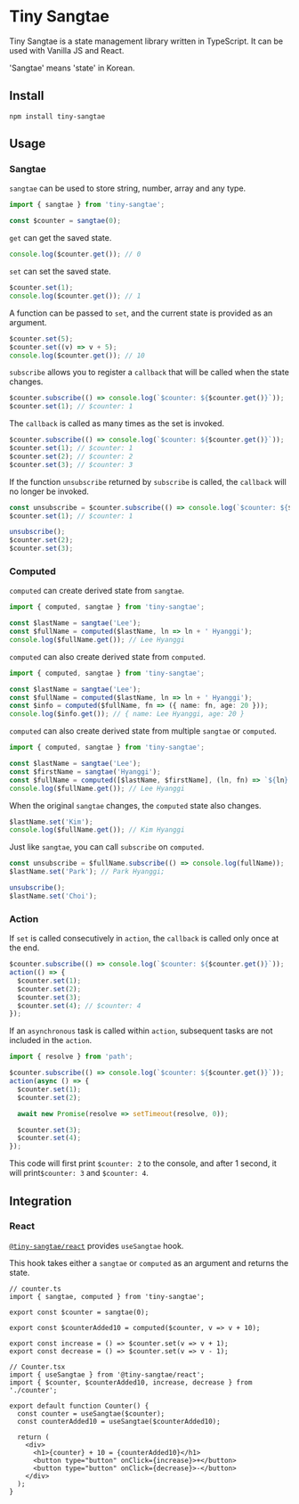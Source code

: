 # Tiny Sangtae

Tiny Sangtae is a state management library written in TypeScript. It can be used with Vanilla JS and React.

'Sangtae' means 'state' in Korean.

## Install

```shell
npm install tiny-sangtae
```

## Usage

### Sangtae

`sangtae` can be used to store string, number, array and any type.

```typescript
import { sangtae } from 'tiny-sangtae';

const $counter = sangtae(0);
```

`get` can get the saved state.

```typescript
console.log($counter.get()); // 0
```

`set` can set the saved state.

```typescript
$counter.set(1);
console.log($counter.get()); // 1
```

A function can be passed to `set`, and the current state is provided as an argument.

```typescript
$counter.set(5);
$counter.set((v) => v + 5);
console.log($counter.get()); // 10
```

`subscribe` allows you to register a `callback` that will be called when the state changes.

```typescript
$counter.subscribe(() => console.log(`$counter: ${$counter.get()}`));
$counter.set(1); // $counter: 1
```

The `callback` is called as many times as the set is invoked.

```typescript
$counter.subscribe(() => console.log(`$counter: ${$counter.get()}`));
$counter.set(1); // $counter: 1
$counter.set(2); // $counter: 2
$counter.set(3); // $counter: 3
```

If the function `unsubscribe` returned by `subscribe` is called, the `callback` will no longer be invoked.

```typescript
const unsubscribe = $counter.subscribe(() => console.log(`$counter: ${$counter.get()}`));
$counter.set(1); // $counter: 1

unsubscribe();
$counter.set(2);
$counter.set(3);
```

### Computed

`computed` can create derived state from `sangtae`.

```typescript
import { computed, sangtae } from 'tiny-sangtae';

const $lastName = sangtae('Lee');
const $fullName = computed($lastName, ln => ln + ' Hyanggi');
console.log($fullName.get()); // Lee Hyanggi
```

`computed` can also create derived state from `computed`.

```typescript
import { computed, sangtae } from 'tiny-sangtae';

const $lastName = sangtae('Lee');
const $fullName = computed($lastName, ln => ln + ' Hyanggi');
const $info = computed($fullName, fn => ({ name: fn, age: 20 }));
console.log($info.get()); // { name: Lee Hyanggi, age: 20 }
```

`computed` can also create derived state from multiple `sangtae` or `computed`.

```typescript
import { computed, sangtae } from 'tiny-sangtae';

const $lastName = sangtae('Lee');
const $firstName = sangtae('Hyanggi');
const $fullName = computed([$lastName, $firstName], (ln, fn) => `${ln} ${fn}`);
console.log($fullName.get()); // Lee Hyanggi
```

When the original `sangtae` changes, the `computed` state also changes.

```typescript
$lastName.set('Kim');
console.log($fullName.get()); // Kim Hyanggi
```

Just like `sangtae`, you can call `subscribe` on `computed`.

```typescript
const unsubscribe = $fullName.subscribe(() => console.log(fullName));
$lastName.set('Park'); // Park Hyanggi;

unsubscribe();
$lastName.set('Choi');
```

### Action

If `set` is called consecutively in `action`, the `callback` is called only once at the end.

```typescript
$counter.subscribe(() => console.log(`$counter: ${$counter.get()}`));
action(() => {
  $counter.set(1);
  $counter.set(2);
  $counter.set(3);
  $counter.set(4); // $counter: 4
});
```

If an `asynchronous` task is called within `action`, subsequent tasks are not included in the `action`.

```typescript
import { resolve } from 'path';

$counter.subscribe(() => console.log(`$counter: ${$counter.get()}`));
action(async () => {
  $counter.set(1);
  $counter.set(2);

  await new Promise(resolve => setTimeout(resolve, 0));

  $counter.set(3);
  $counter.set(4);
});
```

This code will first print `$counter: 2` to the console, and after 1 second, it will print`$counter: 3` and `$counter: 4`.

## Integration

### React

[`@tiny-sangtae/react`](https://github.com/2scent/tiny-sangtae-react) provides `useSangtae` hook.

This hook takes either a `sangtae` or `computed` as an argument and returns the state.

```tsx
// counter.ts
import { sangtae, computed } from 'tiny-sangtae';

export const $counter = sangtae(0);

export const $counterAdded10 = computed($counter, v => v + 10);

export const increase = () => $counter.set(v => v + 1);
export const decrease = () => $counter.set(v => v - 1);

// Counter.tsx
import { useSangtae } from '@tiny-sangtae/react';
import { $counter, $counterAdded10, increase, decrease } from './counter';

export default function Counter() {
  const counter = useSangtae($counter);
  const counterAdded10 = useSangtae($counterAdded10);

  return (
    <div>
      <h1>{counter} + 10 = {counterAdded10}</h1>
      <button type="button" onClick={increase}>+</button>
      <button type="button" onClick={decrease}>-</button>
    </div>
  );
}
```

